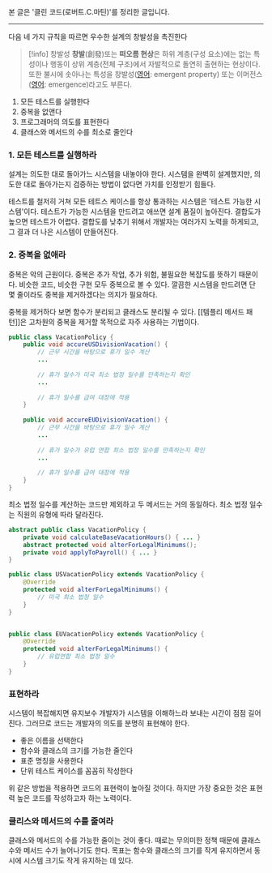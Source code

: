본 글은 '클린 코드(로버트.C.마틴)'를 정리한 글입니다.

---

다음 네 가지 규칙을 따르면 우수한 설계의 창발성을 촉진한다

> [!info] 창발성
> **창발**(創發)또는 **떠오름 현상**은 하위 계층(구성 요소)에는 없는 특성이나 행동이 상위 계층(전체 구조)에서 자발적으로 돌연히 출현하는 현상이다. 또한 불시에 솟아나는 특성을 창발성([영어](https://ko.wikipedia.org/wiki/%EC%98%81%EC%96%B4 "영어"): emergent property) 또는 이머전스([영어](https://ko.wikipedia.org/wiki/%EC%98%81%EC%96%B4): emergence)라고도 부른다.

1. 모든 테스트를 실행한다
2. 중복을 없앤다
3. 프로그래머의 의도를 표현한다
4. 클래스와 메서드의 수를 최소로 줄인다

### 1. 모든 테스트를 실행하라
설계는 의도한 대로 돌아가느 시스템을 내놓아야 한다. 시스템을 완벽히 설계했지만, 의도한 대로 돌아가는지 검증하는 방법이 없다면 가치를 인정받기 힘들다.

테스트를 철저히 거쳐 모든 테트스 케이스를 항상 통과하는 시스템은 '테스트 가능한 시스템'이다. 테스트가 가능한 시스템을 만드려고 애쓰면 설계 품질이 높아진다. 결합도가 높으면 테스트가 어렵다. 결합도를 낮추기 위해서 개발자는 여러가지 노력을 하게되고, 그 결과 더 나은 시스템이 만들어진다.


### 2. 중복을 없애라
중복은 악의 근원이다. 중복은 추가 작업, 추가 위험, 불필요한 복잡도를 뜻하기 때문이다. 비슷한 코드, 비슷한 구현 모두 중복으로 볼 수 있다. 깔끔한 시스템을 만드려면 단 몇 줄이라도 중복을 제거하겠다는 의지가 필요하다.

중복을 제거하다 보면 함수가 분리되고 클래스도 분리될 수 있다. [[템플리 메서드 패턴]]은 고차원의 중복을 제거할 목적으로 자주 사용하는 기법이다.

```Java
public class VacationPolicy {
	public void accureUSDivisionVacation() {
		// 근무 시간을 바탕으로 휴가 일수 계산
		...
		
		// 휴가 일수가 미국 최소 법정 일수를 만족하는지 확인
		...
		
		// 휴가 일수를 급여 대장에 적용
	}
	
	public void accureEUDivisionVacation() {
		// 근무 시간을 바탕으로 휴가 일수 계산
		...
		
		// 휴가 일수가 유럽 연합 최소 법정 일수를 만족하는지 확인
		...
		
		// 휴가 일수를 급여 대장에 적용
	}
}
```

최소 법정 일수를 계산하는 코드만 제외하고 두 메서드는 거의 동일하다. 최소 법정 일수는 직원의 유형에 따라 달라진다.

```Java
abstract public class VacationPolicy {
	private void calculateBaseVacationHours() { ... }
	abstract protected void alterForLegalMinimums();
	private void applyToPayroll() { ... }
}

public class USVacationPolicy extends VacationPolicy {
	@Override
	protected void alterForLegalMinimums() {
		// 미국 최소 법정 일수
	}
}


public class EUVacationPolicy extends VacationPolicy {
	@Override
	protected void alterForLegalMinimums() {
		// 유럽연합 최소 법정 일수
	}
}
```

### 표현하라
시스템이 복잡해지면 유지보수 개발자가 시스템을 이해하느라 보내는 시간이 점점 길어진다. 그러므로 코드는 개발자의 의도를 분명히 표현해야 한다.

- 좋은 이름을 선택한다
- 함수와 클래스의 크기를 가능한 줄인다
- 표준 명칭을 사용한다
- 단위 테스트 케이스를 꼼꼼히 작성한다

위 같은 방법을 적용하면 코드의 표현력이 높아질 것이다. 하지만 가장 중요한 것은 표현력 높은 코드를 작성하고자 하는 노력이다. 

### 클리스와 메서드의 수를 줄여라
클래스와 메서드의 수를 가능한 줄이는 것이 좋다. 때로는 무의미한 정책 때문에 클래스 수와 메서드 수가 늘어나기도 한다. 목표는 함수와 클래스의 크기를 작게 유지하면서 동시에 시스템 크기도 작게 유지하는 데 있다.